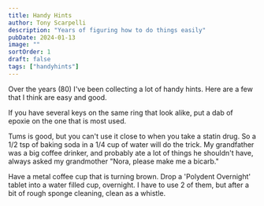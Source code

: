 ```yaml
---
title: Handy Hints
author: Tony Scarpelli
description: "Years of figuring how to do things easily"
pubDate: 2024-01-13
image: ""
sortOrder: 1
draft: false
tags: ["handyhints"]
---
```


Over the years (80) I've been collecting a lot of handy hints.
Here are a few that I think are easy and good.

If you have several keys on the same ring that look alike, put a dab of epoxie on the one that is most used.

Tums is good, but you can't use it close to when you take a statin drug. So a 1/2 tsp of baking soda in a 1/4 cup of water will do the trick. My grandfather was a big coffee drinker, and probably ate a lot of things he shouldn't have, always asked my grandmother "Nora, please make me a bicarb."

Have a metal coffee cup that is turning brown. Drop a 'Polydent Overnight' tablet into a water filled cup, overnight. I have to use 2 of them, but after a bit of rough sponge cleaning, clean as a whistle.
